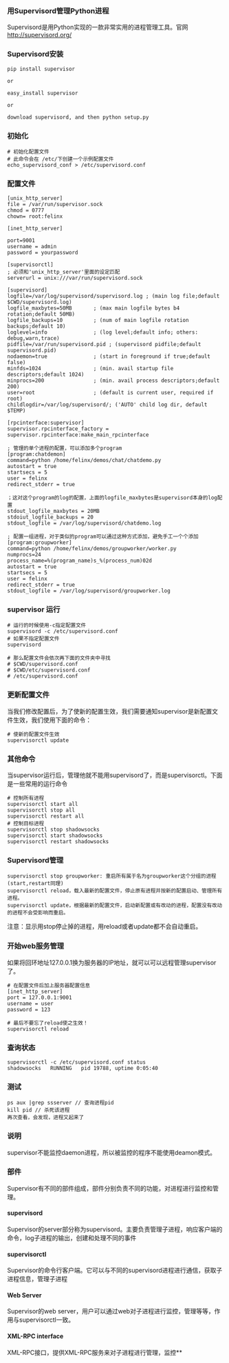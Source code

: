 ### 用Supervisord管理Python进程

Supervisord是用Python实现的一款非常实用的进程管理工具。官网 http://supervisord.org/

### Supervisord安装

	pip install supervisor
	
	or
	
	easy_install supervisor

	or

	download supervisord, and then python setup.py

### 初始化

	# 初始化配置文件
	# 此命令会在 /etc/下创建一个示例配置文件
	echo_supervisord_conf > /etc/supervisord.conf

### 配置文件

	[unix_http_server]
	file = /var/run/supervisor.sock
	chmod = 0777
	chown= root:felinx
	
	[inet_http_server]
	
	port=9001
	username = admin
	password = yourpassword
	
	[supervisorctl]
	; 必须和'unix_http_server'里面的设定匹配
	serverurl = unix:///var/run/supervisord.sock
	
	[supervisord]
	logfile=/var/log/supervisord/supervisord.log ; (main log file;default $CWD/supervisord.log)
	logfile_maxbytes=50MB       ; (max main logfile bytes b4 rotation;default 50MB)
	logfile_backups=10          ; (num of main logfile rotation backups;default 10)
	loglevel=info               ; (log level;default info; others: debug,warn,trace)
	pidfile=/var/run/supervisord.pid ; (supervisord pidfile;default supervisord.pid)
	nodaemon=true               ; (start in foreground if true;default false)
	minfds=1024                 ; (min. avail startup file descriptors;default 1024)
	minprocs=200                ; (min. avail process descriptors;default 200)
	user=root                   ; (default is current user, required if root)
	childlogdir=/var/log/supervisord/; ('AUTO' child log dir, default $TEMP)
	
	[rpcinterface:supervisor]
	supervisor.rpcinterface_factory = supervisor.rpcinterface:make_main_rpcinterface
	
	; 管理的单个进程的配置，可以添加多个program
	[program:chatdemon]
	command=python /home/felinx/demos/chat/chatdemo.py
	autostart = true
	startsecs = 5
	user = felinx
	redirect_stderr = true

	；这对这个program的log的配置，上面的logfile_maxbytes是supervisord本身的log配置
	stdout_logfile_maxbytes = 20MB
	stdoiut_logfile_backups = 20
	stdout_logfile = /var/log/supervisord/chatdemo.log
	
	; 配置一组进程，对于类似的program可以通过这种方式添加，避免手工一个个添加
	[program:groupworker]
	command=python /home/felinx/demos/groupworker/worker.py
	numprocs=24
	process_name=%(program_name)s_%(process_num)02d
	autostart = true
	startsecs = 5
	user = felinx
	redirect_stderr = true
	stdout_logfile = /var/log/supervisord/groupworker.log

### supervisor 运行

	# 运行的时候使用-c指定配置文件
	supervisord -c /etc/supervisord.conf
	# 如果不指定配置文件
	supervisord
	
	# 那么配置文件会依次再下面的文件夹中寻找
	# $CWD/supervisord.conf
	# $CWD/etc/supervisord.conf
	# /etc/supervisord.conf

### 更新配置文件

当我们修改配置后，为了使新的配置生效，我们需要通知supervisor是新配置文件生效，我们使用下面的命令：

	# 使新的配置文件生效
	supervisorctl update

### 其他命令

当supervisor运行后，管理他就不能用supervisord了，而是supervisorctl。下面是一些常用的运行命令

	# 控制所有进程
	supervisorctl start all
	supervisorctl stop all
	supervisorctl restart all
	# 控制目标进程
	supervisorctl stop shadowsocks
	supervisorctl start shadowsocks
	supervisorctl restart shadowsocks

### Supervisord管理

	supervisorctl stop groupworker: 重启所有属于名为groupworker这个分组的进程(start,restart同理)
	supervisorctl reload，载入最新的配置文件，停止原有进程并按新的配置启动、管理所有进程。
	supervisorctl update，根据最新的配置文件，启动新配置或有改动的进程，配置没有改动的进程不会受影响而重启。

注意：显示用stop停止掉的进程，用reload或者update都不会自动重启。

### 开始web服务管理

如果将回环地址127.0.0.1换为服务器的IP地址，就可以可以远程管理supervisor了。

	# 在配置文件后加上服务器配置信息
	[inet_http_server]
	port = 127.0.0.1:9001
	username = user
	password = 123

	# 最后不要忘了reload使之生效！
	supervisorctl reload


### 查询状态

	supervisorctl -c /etc/supervisord.conf status
	shadowsocks   RUNNING   pid 19788, uptime 0:05:40

### 测试

	ps aux |grep ssserver // 查询进程pid
	kill pid // 杀死该进程
	再次查看，会发现，进程又起来了

### 说明

supervisor不能监控daemon进程，所以被监控的程序不能使用deamon模式。

### 部件

Supervisor有不同的部件组成，部件分别负责不同的功能，对进程进行监控和管理。

#### supervisord
Supervisor的server部分称为supervisord。主要负责管理子进程，响应客户端的命令，log子进程的输出，创建和处理不同的事件

#### supervisorctl
Supervisor的命令行客户端。它可以与不同的supervisord进程进行通信，获取子进程信息，管理子进程

#### Web Server
Supervisor的web server，用户可以通过web对子进程进行监控，管理等等，作用与supervisorctl一致。

#### XML-RPC interface
XML-RPC接口，提供XML-RPC服务来对子进程进行管理，监控**
